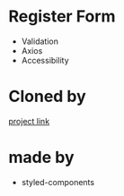# Register Form

- Validation
- Axios
- Accessibility

# Cloned by

[project link](https://www.youtube.com/watch?v=brcHK3P6ChQ)

# made by

- styled-components
